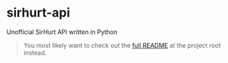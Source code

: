 # sirhurt-api

Unofficial SirHurt API written in Python

> You most likely want to check out the [full README](../../README.md) at the project root instead.
